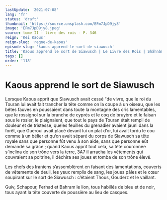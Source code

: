 ```yaml
---
lastUpdate: '2021-07-08'
lang: 'fr'
status: 'draft'
thumbnail: 'https://source.unsplash.com/EFm7JpD9jy8'
image: 'EFm7JpD9jy8.jpeg'
source: tome II - livre des rois - P. 346
reign: 'Keï Kaous'
reign-slug: 'regne-de-kaous'
episode-slug: 'kaous-apprend-le-sort-de-siawusch'
title: 'Kaous apprend le sort de Siawusch | Le Livre des Rois | Shâhnâmeh'
tags: []
order: '118'
---
```


<!-- LTeX: language=fr -->

# Kaous apprend le sort de Siawusch

Lorsque Kaous apprit que Siawusch avait cessé
"de vivre, que le roi du Touran lui avait fait trancher la tête comme on la coupe à un oiseau, que les bêtes fauves en poussaient dans toute la montagne des cris lamentables, que le rossignol sur la branche de cyprès et le coq de bruyère et le faisan sous le rosier, le plaignaient, que tout le pays de Touran était rempli de douleur et de tristesse, queles feuilles du grenadier avaient jauni dans la forêt, que Gueroui avait placé devant lui un plat d’or, lui avait tordu le cou comme à un bélier et qu’on avait séparé du corps de Siawusch sa tête royale sans que personne fût venu à son aide, sans que personne eût demandé sa grâce ; quand Kaous apprit tout cela, sa tête couronnée s’inclina de son trône vers la terre, 3A7 il arracha les vêtements qui couvraient sa poitrine, il déchira ses joues et tomba de son trône élevé.

Les chefs des Iraniens s’assemblèrent en faisant des lamentations, couverts de vêtements de deuil, les yeux remplis de sang, les joues pâles et le cœur soupirant sur le sort de Siawusch : c’étaient Thous, Gouderz et le vaillant.

Guiv, Schapour, Ferhad et Bahram le lion, tous habillés de bleu et de noir, tous ayant la tête couverte de poussière au lieu de casques.
